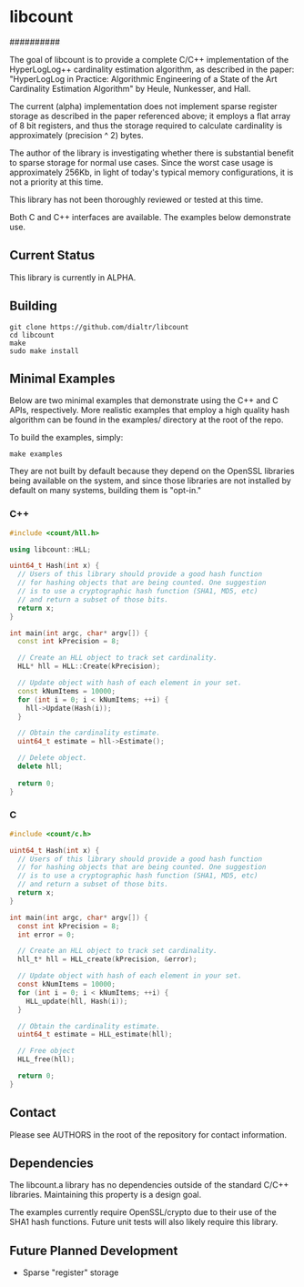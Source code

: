 # libcount
##########

The goal of libcount is to provide a complete C/C++ implementation of the
HyperLogLog++ cardinality estimation algorithm, as described in the paper:
"HyperLogLog in Practice: Algorithmic Engineering of a State of the Art
Cardinality Estimation Algorithm" by Heule, Nunkesser, and Hall.

The current (alpha) implementation does not implement sparse register
storage as described in the paper referenced above; it employs a flat
array of 8 bit registers, and thus the storage required to calculate
cardinality is approximately (precision ^ 2) bytes.

The author of the library is investigating whether there is substantial
benefit to sparse storage for normal use cases. Since the worst case
usage is approximately 256Kb, in light of today's typical memory
configurations, it is not a priority at this time.

This library has not been thoroughly reviewed or tested at this time.

Both C and C++ interfaces are available. The examples below demonstrate use.

## Current Status

This library is currently in ALPHA.

## Building

    git clone https://github.com/dialtr/libcount
    cd libcount
    make
    sudo make install

## Minimal Examples

Below are two minimal examples that demonstrate using the C++ and C APIs,
respectively. More realistic examples that employ a high quality hash
algorithm can be found in the examples/ directory at the root of the repo.

To build the examples, simply:

    make examples

They are not built by default because they depend on the OpenSSL libraries
being available on the system, and since those libraries are not installed
by default on many systems, building them is "opt-in." 

### C++
```C++
#include <count/hll.h>

using libcount::HLL;

uint64_t Hash(int x) {
  // Users of this library should provide a good hash function
  // for hashing objects that are being counted. One suggestion
  // is to use a cryptographic hash function (SHA1, MD5, etc)
  // and return a subset of those bits.
  return x;
}

int main(int argc, char* argv[]) {
  const int kPrecision = 8;

  // Create an HLL object to track set cardinality.
  HLL* hll = HLL::Create(kPrecision);

  // Update object with hash of each element in your set.
  const kNumItems = 10000;
  for (int i = 0; i < kNumItems; ++i) {
    hll->Update(Hash(i));
  }

  // Obtain the cardinality estimate.
  uint64_t estimate = hll->Estimate();

  // Delete object.
  delete hll;
  
  return 0;
}
```

### C
```C
#include <count/c.h>

uint64_t Hash(int x) {
  // Users of this library should provide a good hash function
  // for hashing objects that are being counted. One suggestion
  // is to use a cryptographic hash function (SHA1, MD5, etc)
  // and return a subset of those bits.
  return x;
}

int main(int argc, char* argv[]) {
  const int kPrecision = 8;
  int error = 0;

  // Create an HLL object to track set cardinality.
  hll_t* hll = HLL_create(kPrecision, &error);

  // Update object with hash of each element in your set.
  const kNumItems = 10000;
  for (int i = 0; i < kNumItems; ++i) {
    HLL_update(hll, Hash(i));
  }

  // Obtain the cardinality estimate.
  uint64_t estimate = HLL_estimate(hll);

  // Free object
  HLL_free(hll);

  return 0;
}
```

## Contact
Please see AUTHORS in the root of the repository for contact information.

## Dependencies
The libcount.a library has no dependencies outside of the standard C/C++
libraries. Maintaining this property is a design goal.

The examples currently require OpenSSL/crypto due to their use of the SHA1
hash functions. Future unit tests will also likely require this library.

## Future Planned Development

* Sparse "register" storage
